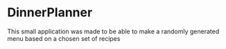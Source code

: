 # DinnerPlanner

This small application was made to be able to make a randomly generated menu based on a chosen set of recipes
